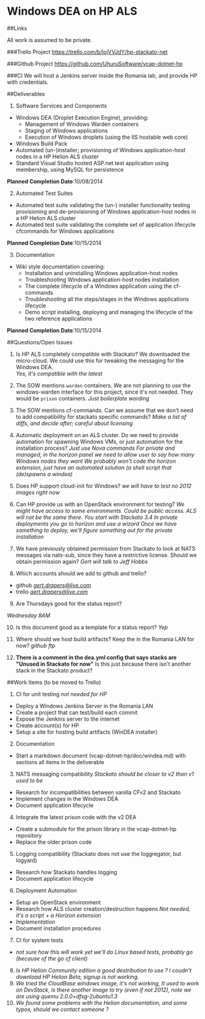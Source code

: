 Windows DEA on HP ALS
=====================

##Links

All work is assumed to be private.

###Trello Project
https://trello.com/b/lojVVJdY/hp-stackato-net

###Github Project
https://github.com/UhuruSoftware/vcap-dotnet-hp

###CI
We will host a Jenkins server inside the Romania lab, and provide HP with credentials.

##Deliverables

1. Software Services and Components
 - Windows DEA (Droplet Execution Engine), providing:
    - Management of Windows Warden containers
    - Staging of Windows applications
    - Execution of Windows droplets (using the IIS hostable web core)
 - Windows Build Pack
 - Automated (un-)installer; provisioning of Windows application-host nodes in a HP Helion ALS cluster
 - Standard Visual Studio hosted ASP.net test application using membership, using MySQL for persistence

  **Planned Completion Date**:10/08/2014

2. Automated Test Suites
 - Automated test suite validating the (un-) installer functionality testing provisioning and de-provisioning of Windows application-host nodes in a HP Helion ALS cluster
 - Automated test suite validating the complete set of application lifecycle cfcommands for Windows applications

  **Planned Completion Date**:10/15/2014

3. Documentation
 - Wiki style documentation covering:
    - Installation and uninstalling Windows application-host nodes
    - Troubleshooting Windows application-host nodes installation
    - The complete lifecycle of a Windows application using the cf-commands
    - Troubleshooting all the steps/stages in the Windows applications lifecycle
    - Demo script installing, deploying and managing the lifecycle of the two reference applications

  **Planned Completion Date**:10/15/2014

##Questions/Open Issues

1. Is HP ALS completely compatible with Stackato?
We downloaded the micro-cloud. We could use this for tweaking the messaging for the Windows DEA.   
*Yes, it's compatible with the latest*

2. The SOW mentions `warden` containers. We are not planning to use the windows-warden interface for this project, since it's not needed. They would be `prison` containers.
*Just boilerplate wording*

3. The SOW mentions cf-commands. Can we assume that we don't need to add compatibility for stackato specific commands? 
*Make a list of diffs, and decide after; careful about licensing*

4. Automatic deployment on an ALS cluster. Do we need to provide automation for spawning Windows VMs, or just automation for the installation process? 
*Just use Nova commands*
*For private and managed, in the horizon panel we need to allow user to say how many Windows nodes they want*
*We probably won't code the horizon extension, just have an automated solution (a shell script that (de)spawns a windea)*

5. Does HP support cloud-init for Windows? 
*we will have to test*
*no 2012 images right now*

6. Can HP provide us with an OpenStack environment for testing?
*We might have access to some environments. Could be public access. ALS will not be the same there. You start with Stackato 3.4*
*In private deployments you go to horizon and use a wizard*
*Once we have something to deploy, we'll figure something out for the private installation*

7. We have previously obtained permission from Stackato to look at NATS messages via nats-sub, since they have a restrictive license. Should we obtain permission again?
*Gert will talk to Jeff Hobbs*

8. Which accounts should we add to github and trello?
 - github *gert.drapers@live.com*
 - trello *gert.drapers@live.com*

9. Are Thursdays good for the status report?

  *Wednesday 8AM*

10. Is this document good as a template for a status report? 
*Yep*

11. Where should we host build artifacts? Keep the in the Romania LAN for now?
*github*
*ftp*

12. **There is a comment in the dea.yml config that says stacks are "Unused in Stackato for now"**
Is this just because there isn't another stack in the Stackato product? 

##Work Items (to be moved to Trello)

1. CI for unit testing *not needed for HP*
 - Deploy a Windows Jenkins Server in the Romania LAN
 - Create a project that can test/build each commit
 - Expose the Jenkins server to the internet
 - Create account(s) for HP
 - Setup a site for hosting build artifacts (WinDEA installer)
2. Documentation
 - Start a markdown document (vcap-dotnet-hp/doc/windea.md) with sections all items in the deliverable 
3. NATS messaging compatibility *Stackato should be closer to v2 than v1 used to be*
 - Research for incompatibilities between vanilla CFv2 and Stackato
 - Implement changes in the Windows DEA
 - Document application lifecycle
4. Integrate the latest prison code with the v2 DEA
 - Create a submodule for the prison library in the vcap-dotnet-hp repository
 - Replace the older prison code
5. Logging compatibility (Stackato does not use the loggregator, but logyard)
 - Research how Stackato handles logging
 - Document application lifecycle
6. Deployment Automation
 - Setup an OpenStack environment
 - Research how ALS cluster creation/destruction happens *Not needed, it's a script + a Horizon extension*
 - *Implementation*
 - Document installation procedures
7. CI for system tests
 - *not sure how this will work yet*
 *we'll do Linux based tests, probably go (because of the go cf client)*
8. *Is HP Helion Community edition a good destribution to use ? I coudn't download HP Helion Beta, signup is not working.*
9. *We tried the CloudBase windows image, it's not working, It used to work on DevStack, is there another image to try (even if not 2012), note we are using quemu 2.0.0+dfsg-2ubuntu1.3*
10. *We found some problems with the Helion documentation, and some typos, should we contact someone ?*
